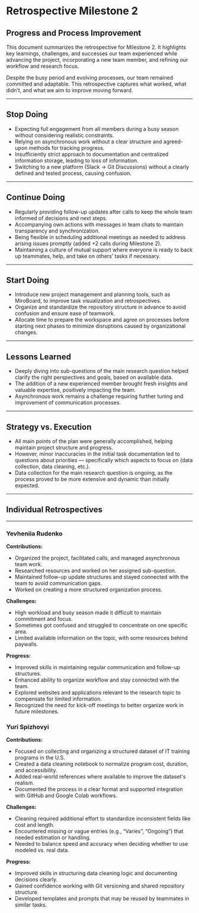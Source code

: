 # Retrospective Milestone 2

## Progress and Process Improvement

This document summarizes the retrospective for Milestone 2. It highlights key learnings, challenges, and successes our
team experienced while advancing the project, incorporating a new team member, and refining our workflow and research focus.

Despite the busy period and evolving processes, our team remained committed and adaptable. This retrospective captures
what worked, what didn’t, and what we aim to improve moving forward.

---

## Stop Doing

- Expecting full engagement from all members during a busy season without considering realistic constraints.  
- Relying on asynchronous work without a clear structure and agreed-upon methods for tracking progress.  
- Insufficiently strict approach to documentation and centralized information storage, leading to loss of information.  
- Switching to a new platform (Slack → Git Discussions) without a clearly defined and tested process, causing confusion.

---

## Continue Doing

- Regularly providing follow-up updates after calls to keep the whole team informed of decisions and next steps.  
- Accompanying own actions with messages in team chats to maintain transparency and synchronization.  
- Being flexible in scheduling additional meetings as needed to address arising issues promptly (added +2 calls during
Milestone 2).  
- Maintaining a culture of mutual support where everyone is ready to back up teammates, help, and take on others’ tasks
if necessary.  

---

## Start Doing

- Introduce new project management and planning tools, such as MiroBoard, to improve task visualization and
retrospectives.  
- Organize and standardize the repository structure in advance to avoid confusion and ensure ease of teamwork.  
- Allocate time to prepare the workspace and agree on processes before starting next phases to minimize disruptions
caused by organizational changes.  

---

## Lessons Learned

- Deeply diving into sub-questions of the main research question helped clarify the right perspectives and goals, based
on available data.  
- The addition of a new experienced member brought fresh insights and valuable expertise, positively impacting the team.
- Asynchronous work remains a challenge requiring further tuning and improvement of communication processes.  

---

## Strategy vs. Execution

- All main points of the plan were generally accomplished, helping maintain project structure and progress.  
- However, minor inaccuracies in the initial task documentation led to questions about priorities — specifically which
aspects to focus on (data collection, data cleaning, etc.).  
- Data collection for the main research question is ongoing, as the process proved to be more extensive and dynamic than
initially expected.  

---

## Individual Retrospectives

---

### Yevheniia Rudenko

**Contributions:**  

- Organized the project, facilitated calls, and managed asynchronous team work.  
- Researched resources and worked on her assigned sub-question.  
- Maintained follow-up update structures and stayed connected with the team to avoid communication gaps.  
- Worked on creating a more structured organization process.  

**Challenges:**  

- High workload and busy season made it difficult to maintain commitment and focus.  
- Sometimes got confused and struggled to concentrate on one specific area.  
- Limited available information on the topic, with some resources behind paywalls.  

**Progress:**  

- Improved skills in maintaining regular communication and follow-up structures.  
- Enhanced ability to organize workflow and stay connected with the team.  
- Explored websites and applications relevant to the research topic to compensate for limited information.  
- Recognized the need for kick-off meetings to better organize work in future milestones.

### Yuri Spizhovyi

**Contributions:**  

- Focused on collecting and organizing a structured dataset of IT training programs in the U.S.  
- Created a data cleaning notebook to normalize program cost, duration, and accessibility.  
- Added real-world references where available to improve the dataset's realism.  
- Documented the process in a clear format and supported integration with GitHub and Google Colab workflows.  

**Challenges:**  

- Cleaning required additional effort to standardize inconsistent fields like cost and length.  
- Encountered missing or vague entries (e.g., “Varies”, “Ongoing”) that needed estimation or handling.  
- Needed to balance speed and accuracy when deciding whether to use modeled vs. real data.  

**Progress:**  

- Improved skills in structuring data cleaning logic and documenting decisions clearly.  
- Gained confidence working with Git versioning and shared repository structure.  
- Developed templates and prompts that may be reused by teammates in similar tasks.
